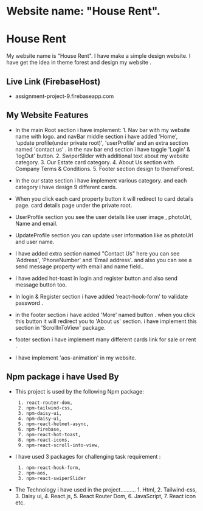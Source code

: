 # Website name: "House Rent".
   
# House Rent

My website name is "House Rent". I have make a simple design website. I have get the idea in theme forest and design my website .


## Live Link (FirebaseHost)

- assignment-project-9.firebaseapp.com



## My Website Features

- In the main Root section i have implement:
      1. Nav bar with my website name with logo. and navBar middle section i have added 'Home', 'update profile(under private root)', 'userProfile' and an extra section named 'contact us' . in the nav bar end section i have toggle 'Login' & 'logOut' button.
      2. SwiperSlider with additional text about my website category.
      3. Our Estate card category.
      4. About Us section with Company Terms & Conditions.
      5. Footer section design to  themeForest.

- In the our state section i have implement various category. and each category i have design 9 different cards. 

- When you click each card property button it will redirect to card details page. card details page under the private root.
- UserProfile section you see the user details like user image , photoUrl, Name and email. 

- UpdateProfile section you can update user information like as photoUrl and user name. 

- I have added extra section named "Contact Us" here you can see 'Address', 'PhoneNumber' and 'Email address'. and also you can see a send message property with email and name field..

- I have added hot-toast in login and register button and also send message button too.

- In login & Register section i have added 'react-hook-form' to validate password . 

- in the footer section i have added 'More' named button . when you click this button it will redirect you to 'About us' section. i have implement this section in 'ScrollInToView' package.

- footer section  i have implement many different cards link for sale or rent .

- I have implement 'aos-animation' in my website. 



## Npm package i have Used By

* This project is used by the following Npm package:

       1. react-router-dom,
       2. npm-tailwind-css,
       3. npm-daisy-ui,
       4. npm-daisy-ui,
       5. npm-react-helmet-async,
       6. npm-firebase,
       7. npm-react-hot-toast,
       8. npm-react-icons,
       9. npm-react-scroll-into-view,

* I have used 3 packages for challenging task requirement :

       1. npm-react-hook-form,
       2. npm-aos,
       3. npm-react-swiperSlider

* The Technology i have used in the project..........
        1. Html,
        2. Tailwind-css,
        3. Daisy ui,
        4. React.js,
        5. React Router Dom,
        6. JavaScript,
        7. React icon etc.
        
    
